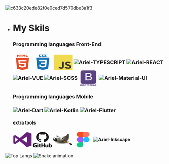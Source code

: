 ![c633c20ede82f0e0ced7d570dbe3a1f3](https://user-images.githubusercontent.com/70382532/138322189-2db8df52-9dcb-40a0-88a8-c365466bd33d.gif)

- <h1>My Skils
   <h3>Programming languages Front-End<h3>
         <img alt="Ariel-HTML" align="center" height="50" width="60" style="max-width:100%;" src="https://raw.githubusercontent.com/devicons/devicon/master/icons/html5/html5-plain-wordmark.svg">       
         <img alt="Ariel-Css" align="center" height="50" width="60" style="max-width:100%;"  src="https://raw.githubusercontent.com/devicons/devicon/master/icons/css3/css3-plain-wordmark.svg">    
         <img alt="Ariel-JavaScript" align="center" height="50" width="60" style="max-width:100%;"  src="https://raw.githubusercontent.com/devicons/devicon/master/icons/javascript/javascript-original.svg">
         <img alt="Ariel-TYPESCRIPT" align="center" height="50" width="60" style="max-width:100%;" src="https://cdn.jsdelivr.net/gh/devicons/devicon/icons/typescript/typescript-original.svg">
         <img alt="Ariel-REACT" align="center" height="50" width="60" style="max-width:100%;" src="https://cdn.jsdelivr.net/gh/devicons/devicon/icons/react/react-original-wordmark.svg">
         <img alt="Ariel-VUE" align="center" height="50" width="60" style="max-width:100%;" src="https://cdn.jsdelivr.net/gh/devicons/devicon/icons/vuejs/vuejs-original-wordmark.svg">
         <img alt="Ariel-SCSS" align="center" height="50" width="60" style="max-width:100%;" src="https://cdn.jsdelivr.net/gh/devicons/devicon/icons/sass/sass-original.svg">
         <img alt="Ariel-Bootstrap" align="center" height="50" width="60" style="max-width:100%;"  src="https://raw.githubusercontent.com/devicons/devicon/master/icons/bootstrap/bootstrap-plain-wordmark.svg">
         <img alt="Ariel-Material-UI" align="center" height="50" width="60" style="max-width:100%;"  src="https://cdn.jsdelivr.net/gh/devicons/devicon/icons/materialui/materialui-original.svg">
         
         
  <h3>Programming languages Mobile<h3>
     <img alt="Ariel-Dart" align="center" height="50" width="60" style="max-width:100%;"  src="https://cdn.jsdelivr.net/gh/devicons/devicon/icons/dart/dart-original.svg" style="width:50px;">
      <img alt="Ariel-Kotlin" align="center" height="50" width="60" style="max-width:100%;"  src="https://cdn.jsdelivr.net/gh/devicons/devicon/icons/kotlin/kotlin-original.svg" style="width:50px;">
     <img alt="Ariel-Flutter" align="center" height="50" width="60" style="max-width:100%;"  src="https://cdn.jsdelivr.net/gh/devicons/devicon/icons/flutter/flutter-original.svg" style="width:50px;">
     
     
   <h4>extra tools<h4>
   <img alt="Ariel-VS-Code" align="center" height="50" width="60" style="max-width:100%;"  src="https://raw.githubusercontent.com/devicons/devicon/master/icons/visualstudio/visualstudio-plain.svg">        
   <img alt="Ariel-GitHub" align="center" height="50" width="60" style="max-width:100%;"  src="https://raw.githubusercontent.com/devicons/devicon/master/icons/github/github-original-wordmark.svg">
   <img alt="Ariel-GIMP" align="center" height="50" width="60" style="max-width:100%;"  src="https://raw.githubusercontent.com/devicons/devicon/master/icons/gimp/gimp-original.svg">
   <img alt="Ariel-Figma" align="center" height="50" width="60" style="max-width:100%;"  src="https://raw.githubusercontent.com/devicons/devicon/master/icons/figma/figma-original.svg">
   <img alt="Ariel-Inkscape" align="center" height="50" width="60" style="max-width:100%;"  src="https://cdn.jsdelivr.net/gh/devicons/devicon/icons/inkscape/inkscape-original-wordmark.svg">
![Top Langs](https://github-readme-stats.vercel.app/api/top-langs/?username=arielsardinha&layout=compact&langs_count=10&hide=blade,shell,html,swift,objective-c)
![Snake animation](https://github.com/arielsardinha/arielsardinha/blob/output/github-contribution-grid-snake.svg)
   
